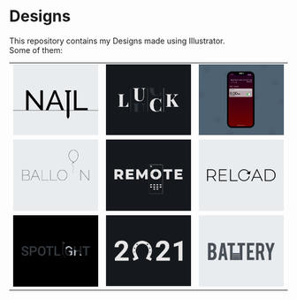 # Designs
This repository contains my Designs made using Illustrator.<br>
Some of them:<br>
<table>
<tr><td><img src="./2020-11/png/24.11.2020.png"></td><td><img src="./2020-12/png/06.12.2020.png"></td><td><img src="./2020-11/png/19.11.2020 - 2.png"></td></tr>
<tr><td><img src="./2020-11/png/22.11.2020.png"></td><td><img src="./2020-12/png/08.12.2020.png"></td><td><img src="./2020-11/png/25.11.2020.png"></td></tr>
<tr><td><img src="./2020-11/png/21.11.2020.png"></td><td><img src="./2021-01/png/01.01.2021.png"></td><td><img src="./2020-11/png/28.11.2020.png"></td></tr>
</table>
